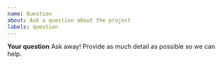 ```yaml
---
name: Question
about: Ask a question about the project
labels: question
---
```


**Your question**
Ask away! Provide as much detail as possible so we can help.
